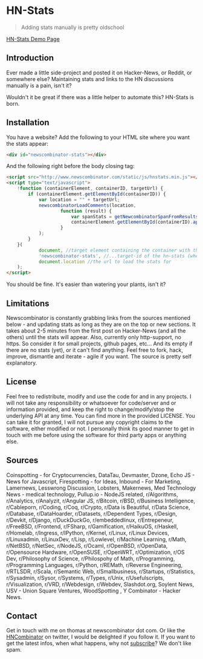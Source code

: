 # HN-Stats

> Adding stats manually is pretty oldschool 

[HN-Stats Demo Page](http://www.newscombinator.com/hnstats)


## Introduction

Ever made a little side-project and posted it on Hacker-News, or Reddit, or somewhere else? Maintaining stats and links to the HN discussions manually is a pain, isn't it? 

Wouldn't it be great if there was a little helper to automate this? HN-Stats is born.

## Installation

You have a website? Add the following to your HTML site where you want the stats appear:

```html
<div id="newscombinator-stats"></div>
```

And the following right before the body closing tag:

```html
<script src="http://www.newscombinator.com/static/js/hnstats.min.js"></script>
<script type="text/javascript">
    !function (containerElement, containerID, targetUrl) {
        if (containerElement.getElementById(containerID)) {
            var location = "" + targetUrl;
            newscombinatorLoadComments(location,
                    function (result) {
                        var spanStats = getNewcombinatorSpanFromResults(result);
                        containerElement.getElementById(containerID).appendChild(spanStats);
                    }
            );
        }
    }(
            document, //target element containing the container with the...
            'newscombinator-stats', //...target-id of the hn-stats (where the span will be written to)
            document.location //the url to load the stats for
    );
</script>
```

You should be fine. It's easier than watering your plants, isn't it?

## Limitations

Newscombinator is constantly grabbing links from the sources mentioned below - and updating stats as long as they are on the top or new sections. It takes about 2-5 minutes from the first post on Hacker-News (and all the others) until the stats will appear. Also, currently only http-support, no https. So consider it for small projects, github pages, etc... And its empty if there are no stats (yet), or it can't find anything. Feel free to fork, hack, improve, dismantle and iterate - agile if you want. The source is pretty self explanatory. 

## License

Feel free to redistribute, modify and use the code for and in any projects. I will not take any responsibility or whatsoever for code/server and or information provided, and keep the right to change/modify/stop the underlying API at any time. You can find more in the provided LICENSE. You can take it for granted, I will not pursue any copyright claims to the software, either modified or not. I personally think its good manner to get in touch with me before using the software for third party apps or anything else.

## Sources

Coinspotting - for Cryptocurrencies, DataTau, Devmaster, Dzone, Echo JS - News for Javascript, Firespotting - for Ideas, Inbound - For Marketing, Lamernews, Lesswrong Discussion, Lobsters, Makernews, Med Technology News - medical technology, Pullup.io - NodeJS related, r/Algorithms, r/Analytics, r/Analyzit, r/Angular JS, r/Bitcoin, r/BSD, r/Business Intelligence, r/Cableporn, r/Coding, r/Coq, r/Crypto, r/Data is Beautiful, r/Data Science, r/Database, r/DataHoarder, r/Datasets, r/Dependent Types, r/Design, r/Devkit, r/Django, r/DuckDuckGo, r/embeddedlinux, r/Entrepeneur, r/FreeBSD, r/Frontend, r/FSharp, r/Gamification, r/HaikuOS, r/Haskell, r/Homelab, r/Ingress, r/IPython, r/Kernel, r/Linux, r/Linux Devices, r/Linuxadmin, r/LinuxDev, r/Lisp, r/Lowlevel, r/Machine Learning, r/Math, r/NetBSD, r/NetSec, r/NodeJS, r/Ocaml, r/OpenBSD, r/OpenData, r/Opensource Hardware, r/OpenSUSE, r/OpenWRT, r/Optimization, r/OS Dev, r/Philosophy of Science, r/Philospohy of Math, r/Programming, r/Programming Languages, r/Python, r/REMath, r/Reverse Engineering, r/RTLSDR, r/Scala, r/Semantic Web, r/Smallbusiness, r/Startups, r/Statistics, r/Sysadmin, r/Sysor, r/Systems,                r/Types, r/Unix, r/Usefulscripts, r/Visualization, r/VRD, r/Webdesign, r/Webdev, Slashdot.org, Soylent                News, USV - Union Square Ventures, WoodSpotting , Y Combinator - Hacker News.                

## Contact

Get in touch with me on thomas at newscombinator dot com. Or like the [HNCombinator](https://twitter.com/HNCombinator) on twitter, I would be delighted if you follow it. If you want to get the latest infos, when what happens, why not [subscribe](http://eepurl.com/-q6v1)? We don't like spam.
